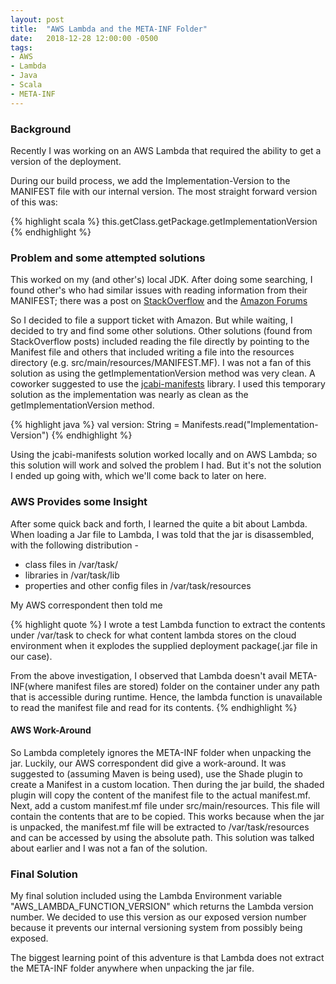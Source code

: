 ```yaml
---
layout: post
title:  "AWS Lambda and the META-INF Folder"
date:   2018-12-28 12:00:00 -0500
tags:
- AWS
- Lambda
- Java
- Scala
- META-INF
---
```


### Background
Recently I was working on an AWS Lambda that required the ability to get a version of the deployment.

During our build process, we add the Implementation-Version to the MANIFEST file with our internal version.  The most straight forward version of this was:

{% highlight scala %}
this.getClass.getPackage.getImplementationVersion
{% endhighlight %}

### Problem and some attempted solutions
This worked on my (and other's) local JDK.  After doing some searching, I found other's who had similar issues with reading information from their MANIFEST; there was a post on [StackOverflow](https://stackoverflow.com/questions/35639561/aws-lambda-access-to-meta-inf-manifest-mf) and the [Amazon Forums](https://forums.aws.amazon.com/thread.jspa?threadID=226233)

So I decided to file a support ticket with Amazon.  But while waiting, I decided to try and find some other solutions. Other solutions (found from StackOverflow posts) included reading the file directly by pointing to the Manifest file and others that included writing a file into the resources directory (e.g. src/main/resources/MANIFEST.MF).  I was not a fan of this solution as using the getImplementationVersion method was very clean.  A coworker suggested to use the [jcabi-manifests](https://manifests.jcabi.com/) library.  I used this temporary solution as the implementation was nearly as clean as the getImplementationVersion method.

{% highlight java %}
val version: String = Manifests.read("Implementation-Version")
{% endhighlight %}

Using the jcabi-manifests solution worked locally and on AWS Lambda; so this solution will work and solved the problem I had.  But it's not the solution I ended up going with, which we'll come back to later on here.

### AWS Provides some Insight
After some quick back and forth, I learned the quite a bit about Lambda.  When loading a Jar file to Lambda, I was told that the jar is disassembled, with the following distribution -

- class files in /var/task/<package>
- libraries in /var/task/lib
- properties and other config files in /var/task/resources

My AWS correspondent then told me

{% highlight quote %}
I wrote a test Lambda function to extract the contents under /var/task to check for what content lambda stores on the cloud environment when it explodes the supplied deployment package(.jar file in our case).

From the above investigation, I observed that Lambda doesn't avail META-INF(where manifest files are stored) folder on the container under any path that is accessible during runtime. Hence, the lambda function is unavailable to read the manifest file and read for its contents.
{% endhighlight %}

#### AWS Work-Around
So Lambda completely ignores the META-INF folder when unpacking the jar.  Luckily, our AWS correspondent did give a work-around. It was suggested to (assuming Maven is being used), use the Shade plugin to create a Manifest in a custom location. Then during the jar build, the shaded plugin will copy the content of the manifest file to the actual manifest.mf. Next, add a custom manifest.mf file under src/main/resources. This file will contain the contents that are to be copied.  This works because when the jar is unpacked, the manifest.mf file will be extracted to /var/task/resources and can be accessed by using the absolute path.  This solution was talked about earlier and I was not a fan of the solution.

### Final Solution
My final solution included using the Lambda Environment variable "AWS_LAMBDA_FUNCTION_VERSION" which returns the Lambda version number.  We decided to use this version as our exposed version number because it prevents our internal versioning system from possibly being exposed.

The biggest learning point of this adventure is that Lambda does not extract the META-INF folder anywhere when unpacking the jar file.
